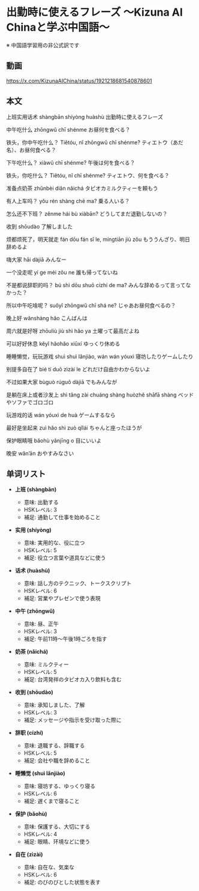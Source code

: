 # 出勤時に使えるフレーズ 〜Kizuna AI Chinaと学ぶ中国語〜
※ 中国語学習用の非公式訳です

## 動画
https://x.com/KizunaAIChina/status/1921218681540878601

## 本文

上班实用话术
shàngbān shíyòng huàshù
出勤時に使えるフレーズ

中午吃什么
zhōngwǔ chī shénme
お昼何を食べる？

铁头，你中午吃什么？
Tiětóu, nǐ zhōngwǔ chī shénme?
ティエトウ（あだ名）、お昼何食べる？

下午吃什么？
xiàwǔ chī shénme?
午後は何を食べる？

铁头，你吃什么？
Tiětóu, nǐ chī shénme?
ティエトウ、何を食べる？

准备点奶茶
zhǔnbèi diǎn nǎichá
タピオカミルクティーを頼もう

有人上车吗？
yǒu rén shàng chē ma?
乗る人いる？

怎么还不下班？
zěnme hái bù xiàbān?
どうしてまだ退勤しないの？

收到
shōudào
了解しました

烦都烦死了，明天就走
fán dōu fán sǐ le, míngtiān jiù zǒu
もううんざり、明日辞めるよ

嗨大家
hāi dàjiā
みんなー

一个没走呢
yí ge méi zǒu ne
誰も帰ってないね

不是都说辞职的吗？
bú shì dōu shuō cízhí de ma?
みんな辞めるって言ってなかった？

所以中午吃啥呢？
suǒyǐ zhōngwǔ chī shá ne?
じゃあお昼何食べるの？

晚上好
wǎnshàng hǎo
こんばんは

周六就是好呀
zhōuliù jiù shì hǎo ya
土曜って最高だよね

可以好好休息
kěyǐ hǎohǎo xiūxí
ゆっくり休める

睡睡懒觉，玩玩游戏
shuì shuì lǎnjiào, wán wán yóuxì
寝坊したりゲームしたり

别提多自在了
bié tí duō zìzài le
どれだけ自由かわからないよ

不过如果大家
bùguò rúguǒ dàjiā
でもみんなが

是躺在床上或者沙发上
shì tǎng zài chuáng shàng huòzhě shāfā shàng
ベッドやソファでゴロゴロ

玩游戏的话
wán yóuxì de huà
ゲームするなら

最好是坐起来
zuì hǎo shì zuò qǐlái
ちゃんと座ったほうが

保护眼睛哦
bǎohù yǎnjīng o
目にいいよ

晚安
wǎn’ān
おやすみなさい

## 单词リスト

* **上班 (shàngbān)**

  * 意味: 出勤する
  * HSKレベル: 3
  * 補足: 通勤して仕事を始めること

* **实用 (shíyòng)**

  * 意味: 実用的な、役に立つ
  * HSKレベル: 5
  * 補足: 役立つ言葉や道具などに使う

* **话术 (huàshù)**

  * 意味: 話し方のテクニック、トークスクリプト
  * HSKレベル: 6
  * 補足: 営業やプレゼンで使う表現

* **中午 (zhōngwǔ)**

  * 意味: 昼、正午
  * HSKレベル: 3
  * 補足: 午前11時～午後1時ごろを指す

* **奶茶 (nǎichá)**

  * 意味: ミルクティー
  * HSKレベル: 5
  * 補足: 台湾発祥のタピオカ入り飲料も含む

* **收到 (shōudào)**

  * 意味: 承知しました、了解
  * HSKレベル: 3
  * 補足: メッセージや指示を受け取った際に

* **辞职 (cízhí)**

  * 意味: 退職する、辞職する
  * HSKレベル: 5
  * 補足: 会社や職を辞めること

* **睡懒觉 (shuì lǎnjiào)**

  * 意味: 寝坊する、ゆっくり寝る
  * HSKレベル: 6
  * 補足: 遅くまで寝ること

* **保护 (bǎohù)**

  * 意味: 保護する、大切にする
  * HSKレベル: 4
  * 補足: 眼睛、环境などに使う

* **自在 (zìzài)**

  * 意味: 自在な、気楽な
  * HSKレベル: 6
  * 補足: のびのびとした状態を表す
